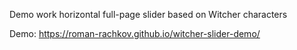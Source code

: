 Demo work horizontal full-page slider based on Witcher characters

Demo: https://roman-rachkov.github.io/witcher-slider-demo/
